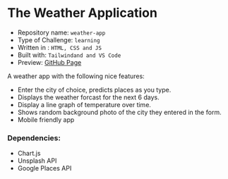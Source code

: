 # The Weather Application

- Repository name: `weather-app`
- Type of Challenge: `learning`
- Written in : `HTML, CSS and JS`
- Built with: `Tailwindand and VS Code`
- Preview: [GitHub Page](https://fawadrafique.github.io/weather-app/)

A weather app with the following nice features:

- Enter the city of choice, predicts places as you type.
- Displays the weather forcast for the next 6 days.
- Display a line graph of temperature over time.
- Shows random background photo of the city they entered in the form.
- Mobile friendly app

### Dependencies:
- Chart.js
- Unsplash API
- Google Places API
